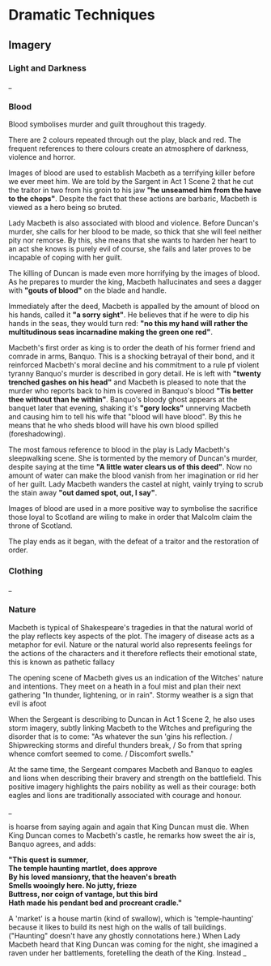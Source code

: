 # Dramatic Techniques

## Imagery

### Light and Darkness

_

### Blood

Blood symbolises murder and guilt throughout this tragedy.

There are 2 colours repeated through out the play, black and red. The frequent references to there colours create an atmosphere of darkness, violence and horror.

Images of blood are used to establish Macbeth as a terrifying killer before we ever meet him. We are told by the Sargent in Act 1 Scene 2 that he cut the traitor in two from his groin to his jaw **"he unseamed him from the have to the chops"**. Despite the fact that these actions are barbaric, Macbeth is viewed as a hero being so bruted.

Lady Macbeth is also associated with blood and violence. Before Duncan's murder, she calls for her blood to be made, so thick that she will feel neither pity nor remorse. By this, she means that she wants to harden her heart to an act she knows is purely evil of course, she fails and later proves to be incapable of coping with her guilt.

The killing of Duncan is made even more horrifying by the images of blood. As he prepares to murder the king, Macbeth hallucinates and sees a dagger with **"gouts of blood"** on the blade and handle.

Immediately after the deed, Macbeth is appalled by the amount of blood on his hands, called it **"a sorry sight"**. He believes that if he were to dip his hands in the seas, they would turn red: **"no this my hand will rather the multitudinous seas incarnadine making the green one red"**.

Macbeth's first order as king is to order the death of his former friend and comrade in arms, Banquo. This is a shocking betrayal of their bond, and it reinforced Macbeth's moral decline and his commitment to a rule pf violent tyranny Banquo's murder is described in gory detail. He is left with **"twenty trenched gashes on his head"** and Macbeth is pleased to note that the murder who reports back to him is covered in Banquo's blood **"Tis better thee without than he within"**. Banquo's bloody ghost appears at the banquet later that evening, shaking it's **"gory locks"** unnerving Macbeth and causing him to tell his wife that "blood will have blood". By this he means that he who sheds blood will have his own blood spilled (foreshadowing).

The most famous reference to blood in the play is Lady Macbeth's sleepwalking scene. She is tormented by the memory of Duncan's murder, despite saying at the time **"A little water clears us of this deed"**. Now no amount of water can make the blood vanish from her imagination or rid her of her guilt. Lady Macbeth wanders the castel at night, vainly trying to scrub the stain away **"out damed spot, out, I say"**.

Images of blood are used in a more positive way to symbolise the sacrifice those loyal to Scotland are wiling to make in order that Malcolm claim the throne of Scotland.

The play ends as it began, with the defeat of a traitor and the restoration of order.

### Clothing

_

### Nature

Macbeth is typical of Shakespeare's tragedies in that the natural world of the play reflects key aspects of the plot. The imagery of disease acts as a metaphor for evil. Nature or the natural world also represents feelings for the actions of the characters and it therefore reflects their emotional state, this is known as pathetic fallacy

The opening scene of Macbeth gives us an indication of the Witches' nature and intentions. They meet on a heath in a foul mist and plan their next gathering "In thunder, lightening, or in rain". Stormy weather is a sign that evil is afoot

When the Sergeant is describing to Duncan in Act 1 Scene 2, he also uses storm imagery, subtly linking Macbeth to the Witches and prefiguring the disorder that is to come: "As whatever the sun 'gins his reflection. / Shipwrecking storms and direful thunders break, / So from that spring whence comfort seemed to come. / Discomfort swells."

At the same time, the Sergeant compares Macbeth and Banquo to eagles and lions when describing their bravery and strength on the battlefield. This positive imagery highlights the pairs nobility as well as their courage: both eagles and lions are traditionally associated with courage and honour. 

_

is hoarse from saying again and again that King Duncan must die. When King Duncan comes to Macbeth's castle, he remarks how sweet the air is, Banquo agrees, and adds:

**"This quest is summer,    
The temple haunting martlet, does approve      
By his loved mansionry, that the heaven's breath        
Smells wooingly here. No jutty, frieze      
Buttress, nor coign of vantage, but this bird       
Hath made his pendant bed and procreant cradle."**

A 'market' is a house martin (kind of swallow), which is 'temple-haunting' because it likes to build its nest high on the walls of tall buildings. ("Haunting" doesn't have any ghostly connotations here.) When Lady Macbeth heard that King Duncan was coming for the night, she imagined a raven under her battlements, foretelling the death of the King. Instead _
